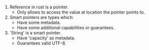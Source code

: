 1. Reference in rust is a pointer.
   - Only allows to access the value at location the
     pointer points to.
2. Smart pointers are types which:
   - Have some metadata.
   - Have some additional capabilities or guarantees.
3. 'String' is a smart pointer.
   - Have 'capacity' as metadata.
   - Guarantees valid UTF-8.
